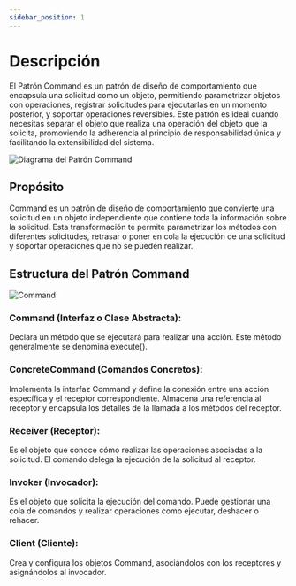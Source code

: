 ```yaml
---
sidebar_position: 1
---
```


# Descripción

El Patrón Command es un patrón de diseño de comportamiento que encapsula una solicitud como un objeto, permitiendo parametrizar objetos con operaciones, registrar solicitudes para ejecutarlas en un momento posterior, y soportar operaciones reversibles. Este patrón es ideal cuando necesitas separar el objeto que realiza una operación del objeto que la solicita, promoviendo la adherencia al principio de responsabilidad única y facilitando la extensibilidad del sistema.

![Diagrama del Patrón Command](https://i.ytimg.com/vi/5i12FFiRl8A/maxresdefault.jpg)

## Propósito
Command es un patrón de diseño de comportamiento que convierte una solicitud en un objeto independiente que contiene toda la información sobre la solicitud. Esta transformación te permite parametrizar los métodos con diferentes solicitudes, retrasar o poner en cola la ejecución de una solicitud y soportar operaciones que no se pueden realizar.


## Estructura del Patrón Command
![Command](https://www.oscarblancarteblog.com/wp-content/uploads/2014/11/Command-pattern.jpg)

### Command (Interfaz o Clase Abstracta):

Declara un método que se ejecutará para realizar una acción.
Este método generalmente se denomina execute().

### ConcreteCommand (Comandos Concretos):

Implementa la interfaz Command y define la conexión entre una acción específica y el receptor correspondiente.
Almacena una referencia al receptor y encapsula los detalles de la llamada a los métodos del receptor.

### Receiver (Receptor):

Es el objeto que conoce cómo realizar las operaciones asociadas a la solicitud.
El comando delega la ejecución de la solicitud al receptor.

### Invoker (Invocador):

Es el objeto que solicita la ejecución del comando.
Puede gestionar una cola de comandos y realizar operaciones como ejecutar, deshacer o rehacer.

### Client (Cliente):

Crea y configura los objetos Command, asociándolos con los receptores y asignándolos al invocador.
